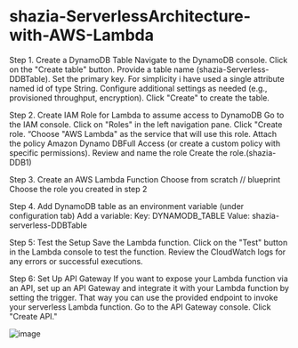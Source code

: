 # shazia-ServerlessArchitecture-with-AWS-Lambda
Step 1. Create a DynamoDB Table
Navigate to the DynamoDB console.
Click on the "Create table" button.
Provide a table name (shazia-Serverless-DDBTable).
Set the primary key. For simplicity i have used a single attribute named id of type String.
Configure additional settings as needed (e.g., provisioned throughput, encryption).
Click "Create" to create the table.

Step 2. Create IAM Role for Lambda to assume access to DynamoDB
Go to the IAM console.
Click on "Roles" in the left navigation pane.
Click "Create role. “Choose "AWS Lambda" as the service that will use this role.
Attach the policy Amazon Dynamo DBFull Access (or create a custom policy with specific permissions).
Review and name the role 
Create the role.(shazia-DDB1)

Step 3. Create an AWS Lambda Function
Choose from scratch // blueprint
Choose the role you created in step 2

Step 4. Add DynamoDB table as an environment variable (under configuration tab)
Add a variable:
Key: DYNAMODB_TABLE
Value: shazia-serverless-DDBTable 

Step 5: Test the Setup
Save the Lambda function.
Click on the "Test" button in the Lambda console to test the function.
Review the CloudWatch logs for any errors or successful executions.

Step 6: Set Up API Gateway 
If you want to expose your Lambda function via an API, set up an API Gateway and integrate it with your Lambda function by setting the trigger. That way you can use the provided endpoint to invoke your serverless Lambda function.
Go to the API Gateway console.
Click "Create API."

![image](https://github.com/shaikshaz/shazia-ServerlessArchitecture-with-AWS-Lambda-/assets/154241222/dcd98707-cbe2-4438-b99a-e82b13fea8a2)
